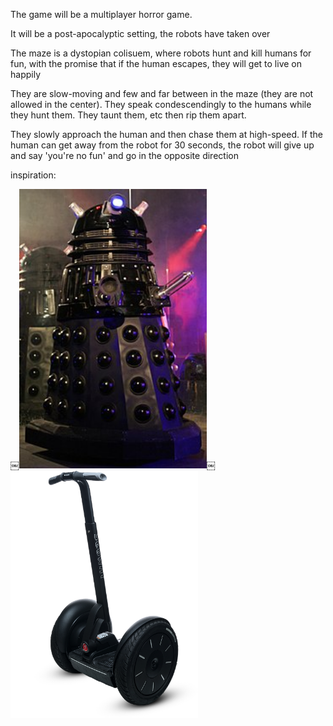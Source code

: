 The game will be a multiplayer horror game. 

It will be a post-apocalyptic setting, the robots have taken over

The maze is a dystopian colisuem, where robots hunt and kill humans for fun, with the promise that if the human escapes, they will get to live on happily

They are slow-moving and few and far between in the maze (they are not allowed in the center). They speak condescendingly to the humans while they hunt them. They taunt them, etc then rip them apart. 

They slowly approach the human and then chase them at high-speed. If the human can get away from the robot for 30 seconds, the robot will give up and say 'you're no fun' and go in the opposite direction


inspiration:

￼<img width="300px" src="photos/dalek.jpg"></img>￼<img width="300px" src="photos/segway.png"></img>
